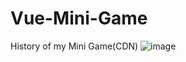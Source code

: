 # Vue-Mini-Game
History of my Mini Game(CDN)
![image](https://github.com/baekboohee1026/Vue-Mini-Game/assets/139098189/2a9279f0-1acd-419b-b5e7-afc8194d5148)
